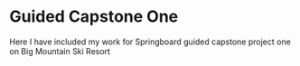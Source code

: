 # Guided Capstone One

Here I have included my work for Springboard guided capstone project one on Big Mountain Ski Resort
